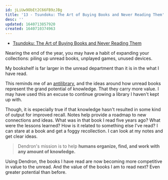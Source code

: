 ```yaml
---
id: jLiUw9ObEt2C66FB9zJBg
title: '13 - Tsundoku: The Art of Buying Books and Never Reading Them'
desc: ''
updated: 1640713857920
created: 1640710374963
---
```


- [Tsundoku: The Art of Buying Books and Never Reading Them](https://getpocket.com/explore/item/tsundoku-the-art-of-buying-books-and-never-reading-them)

Nearing the end of the year, you may have a habit of expanding your collections: piling up unread books, unplayed games, unused devices.

My bookshelf is far larger in the unread department than it is in the what I have read.

This reminds me of an [antilibrary](https://www.themarginalian.org/2015/03/24/umberto-eco-antilibrary/), and the ideas around how unread books represent the grand potential of knowledge. That they carry more value. I may have used this an excuse to continue growing a library I haven't kept up with.

Though, it is especially true if that knowledge hasn't resulted in some kind of output for improved recall. Notes help provide a roadmap to new connections and ideas. What was in that book I read five years ago? What were the lessons learned? How is it related to something else I've read? I can stare at a book and get a foggy recollection. I can look at my notes and get clear ideas.

> Dendron's mission is to help **humans organize, find, and work with any amount of knowledge.**

Using Dendron, the books I have read are now becoming more competitive in value to the unread. And the value of the books I am to read next? Even greater potential than before.